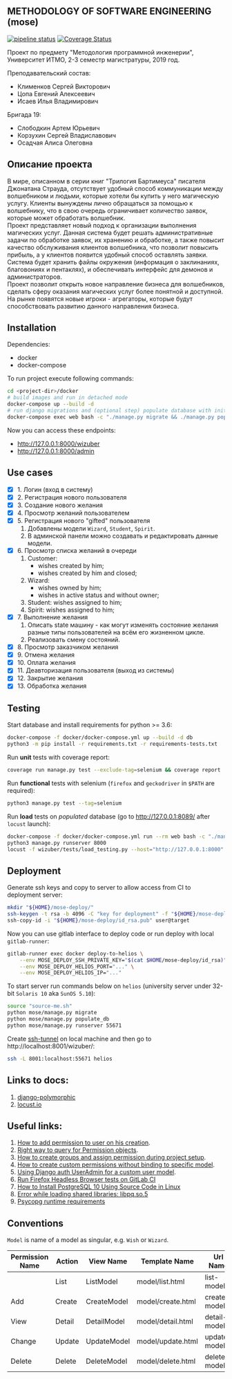 ## METHODOLOGY OF SOFTWARE ENGINEERING (mose)

[![pipeline status](https://gitlab.com/artslob/mose/badges/master/pipeline.svg)](https://gitlab.com/artslob/mose/commits/master)
[![Coverage Status](https://coveralls.io/repos/gitlab/artslob/mose/badge.svg?branch=HEAD)](https://coveralls.io/gitlab/artslob/mose?branch=HEAD)

Проект по предмету "Методология программной инженерии", Университет ИТМО,
2-3 семестр магистратуры, 2019 год.

Преподавательский состав:
* Клименков Сергей Викторович
* Цопа Евгений Алексеевич
* Исаев Илья Владимирович

Бригада 19:
* Слободкин Артем Юрьевич
* Корзухин Сергей Владиславович
* Осадчая Алиса Олеговна

## Описание проекта
В мире, описанном в серии книг "Трилогия Бартимеуса" писателя Джонатана Страуда, отсутствует
удобный способ коммуникации между волшебником и людьми, которые хотели бы купить у него магическую
услугу. Клиенты вынуждены лично обращаться за помощью к волшебнику, что в свою очередь ограничивает
количество заявок, которые может обработать волшебник.  
Проект представляет новый подход к организации выполнения магических услуг. Данная система будет
решать административные задачи по обработке заявок, их хранению и обработке, а также повысит качество
обслуживания клиентов волшебника, что позволит повысить прибыль, а у клиентов появится удобный способ
оставлять заявки. Система будет хранить файлы окружения (информация о заклинаниях, благовониях и
пентаклях), и обеспечивать интерфейс для демонов и администраторов.  
Проект позволит открыть новое направление бизнеса для волшебников, сделать сферу оказания магических
услуг более понятной и доступной. На рынке появятся новые игроки - агрегаторы, которые будут
способствовать развитию данного направления бизнеса.

## Installation
Dependencies:
* docker
* docker-compose

To run project execute following commands:
```bash
cd <project-dir>/docker
# build images and run in detached mode
docker-compose up --build -d
# run django migrations and (optional step) populate database with initial data
docker-compose exec web bash -c "./manage.py migrate && ./manage.py populate_db"
```

Now you can access these endpoints:
* http://127.0.0.1:8000/wizuber
* http://127.0.0.1:8000/admin

## Use cases
- [x] 1\. Логин (вход в систему)
- [x] 2\. Регистрация нового пользователя
- [x] 3\. Создание нового желания
- [x] 4\. Просмотр желаний пользователем
- [x] 5\. Регистрация нового "gifted" пользователя
    1. Добавлены модели `Wizard`, `Student`, `Spirit`.
    2. В админской панели можно создавать и редактировать данные модели.
- [x] 6\. Просмотр списка желаний в очереди
    1. Customer: 
        * wishes created by him;
        * wishes created by him and closed;
    2. Wizard:
        * wishes owned by him;
        * wishes in active status and without owner;
    3. Student: wishes assigned to him;
    4. Spirit: wishes assigned to him;
- [x] 7\. Выполнение желания
    1. Описать state машину - как могут изменять состояние желания разные
    типы пользователей на всём его жизненном цикле.
    2. Реализовать смену состояний.
- [x] 8\. Просмотр заказчиком желания
- [x] 9\. Отмена желания
- [x] 10\. Оплата желания
- [x] 11\. Деавторизация пользователя (выход из системы)
- [x] 12\. Закрытие желания
- [x] 13\. Обработка желания

## Testing
Start database and install requirements for python >= 3.6:
```bash
docker-compose -f docker/docker-compose.yml up --build -d db
python3 -m pip install -r requirements.txt -r requirements-tests.txt
```
Run **unit** tests with coverage report:
```bash
coverage run manage.py test --exclude-tag=selenium && coverage report
```
Run **functional** tests with selenium (`firefox` and `geckodriver` in `$PATH` are required):
```bash
python3 manage.py test --tag=selenium
```
Run **load** tests on _populated_ database (go to http://127.0.0.1:8089/ after `locust` launch):
```bash
docker-compose -f docker/docker-compose.yml run --rm web bash -c "./manage.py migrate && ./manage.py populate_db"
python3 manage.py runserver 8000
locust -f wizuber/tests/load_testing.py --host="http://127.0.0.1:8000"
```

## Deployment
Generate ssh keys and copy to server to allow access from CI to deployment server:
```bash
mkdir "${HOME}/mose-deploy/"
ssh-keygen -t rsa -b 4096 -C "key for deployment" -f "${HOME}/mose-deploy/id_rsa"
ssh-copy-id -i "${HOME}/mose-deploy/id_rsa.pub" user@target
```
Now you can use gitlab interface to deploy code or run deploy with local `gitlab-runner`:
```bash
gitlab-runner exec docker deploy-to-helios \
    --env MOSE_DEPLOY_SSH_PRIVATE_KEY="$(cat $HOME/mose-deploy/id_rsa)" \
    --env MOSE_DEPLOY_HELIOS_PORT="..." \
    --env MOSE_DEPLOY_HELIOS_IP="..."
```
To start server run commands below on `helios`
(university server under 32-bit `Solaris 10` aka `SunOS 5.10`):
```bash
source "source-me.sh"
python mose/manage.py migrate
python mose/manage.py populate_db
python mose/manage.py runserver 55671
```
Create [ssh-tunnel](https://unix.stackexchange.com/a/115906/309121) on local machine
and then go to http://localhost:8001/wizuber/:
```bash
ssh -L 8001:localhost:55671 helios
```

## Links to docs:
1. [django-polymorphic](https://django-polymorphic.readthedocs.io)
2. [locust.io](https://docs.locust.io/)

## Useful links:
1. [How to add permission to user on his creation](https://stackoverflow.com/questions/31334332/giving-default-permissions-or-a-default-group-to-new-users).
2. [Right way to query for Permission objects](https://stackoverflow.com/questions/46560651/django-why-is-a-permissions-code-name-different-from-checking-if-it-has-a-permis).
3. [How to create groups and assign permission during project setup](https://stackoverflow.com/questions/42743825/how-to-create-groups-and-assign-permission-during-project-setup-in-django).
4. [How to create custom permissions without binding to specific model](https://stackoverflow.com/questions/13932774).
5. [Using Django auth UserAdmin for a custom user model](https://stackoverflow.com/questions/15012235/using-django-auth-useradmin-for-a-custom-user-model).
6. [Run Firefox Headless Browser tests on GitLab CI](https://grauwoelfchen.at/posts/run-firefox-headless-browser-tests-on-gitlab-ci/)
6. [How to Install PostgreSQL 10 Using Source Code in Linux](https://www.tecmint.com/install-postgresql-from-source-code-in-linux/)
7. [Error while loading shared libraries: libpq.so.5](https://stackoverflow.com/a/12781602)
8. [Psycopg runtime requirements](http://initd.org/psycopg/docs/install.html#runtime-requirements)

## Conventions
`Model` is name of a model as singular, e.g. `Wish` or `Wizard`.

| Permission Name | Action | View Name   | Template Name     | Url Name     |
| --------------- | ------ | ----------- | ----------------- | ------------ |
|                 | List   | ListModel   | model/list.html   | list-model   |
| Add             | Create | CreateModel | model/create.html | create-model |
| View            | Detail | DetailModel | model/detail.html | detail-model |
| Change          | Update | UpdateModel | model/update.html | update-model |
| Delete          | Delete | DeleteModel | model/delete.html | delete-model |
